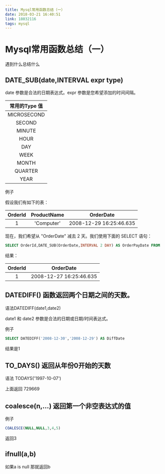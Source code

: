 ```yaml
---
title: Mysql常用函数总结（一）
date: 2018-03-21 16:40:51
link: 18032116
tags: mysql
---
```

# Mysql常用函数总结（一）

遇到什么总结什么

## DATE_SUB(date,INTERVAL expr type)

date 参数是合法的日期表达式。expr 参数是您希望添加的时间间隔。

|常用的Type 值|
|:-:|
|MICROSECOND|
|SECOND|
|MINUTE|
|HOUR|
|DAY|
|WEEK|
|MONTH|
|QUARTER|
|YEAR|

例子

假设我们有如下的表：

|OrderId|ProductName|OrderDate|
|:-:|:-:|:-:|
|1|'Computer'|2008-12-29 16:25:46.635|

现在，我们希望从 "OrderDate" 减去 2 天。我们使用下面的 SELECT 语句：

```SQL
SELECT OrderId,DATE_SUB(OrderDate,INTERVAL 2 DAY) AS OrderPayDate FROM Orders
```

结果：

|OrderId|OrderDate|
|:-:|:-:|
|1|2008-12-27 16:25:46.635|

## DATEDIFF() 函数返回两个日期之间的天数。

语法DATEDIFF(date1,date2)

date1 和 date2 参数是合法的日期或日期/时间表达式。

例子

```SQL
SELECT DATEDIFF('2008-12-30','2008-12-29') AS DiffDate
```

结果是1

## TO_DAYS() 返回从年份0开始的天数

语法 TODAYS('1997-10-07')

上面返回 729669

## coalesce(n,...) 返回第一个非空表达式的值

例子

```SQL
COALESCE(NULL,NULL,3,4,5)
```

返回3

## ifnull(a,b)

如果a is null 那就返回b